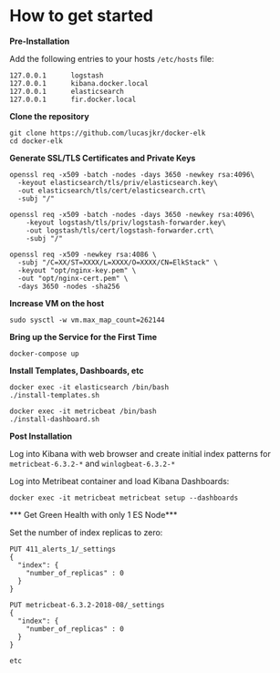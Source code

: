 # How to get started

**Pre-Installation**

Add the following entries to your hosts `/etc/hosts` file:

```
127.0.0.1      logstash
127.0.0.1      kibana.docker.local
127.0.0.1      elasticsearch
127.0.0.1      fir.docker.local

```

**Clone the repository**

```
git clone https://github.com/lucasjkr/docker-elk
cd docker-elk
```

**Generate SSL/TLS Certificates and Private Keys**
```
openssl req -x509 -batch -nodes -days 3650 -newkey rsa:4096\
  -keyout elasticsearch/tls/priv/elasticsearch.key\
  -out elasticsearch/tls/cert/elasticsearch.crt\
  -subj "/" 
  
openssl req -x509 -batch -nodes -days 3650 -newkey rsa:4096\
    -keyout logstash/tls/priv/logstash-forwarder.key\
    -out logstash/tls/cert/logstash-forwarder.crt\
    -subj "/" 

openssl req -x509 -newkey rsa:4086 \
  -subj "/C=XX/ST=XXXX/L=XXXX/O=XXXX/CN=ElkStack" \
  -keyout "opt/nginx-key.pem" \
  -out "opt/nginx-cert.pem" \
  -days 3650 -nodes -sha256

```

**Increase VM on the host**
```
sudo sysctl -w vm.max_map_count=262144
```

**Bring up the Service for the First Time**
```
docker-compose up
```

**Install Templates, Dashboards, etc**
```
docker exec -it elasticsearch /bin/bash
./install-templates.sh

docker exec -it metricbeat /bin/bash
./install-dashboard.sh
```


**Post Installation**

Log into Kibana with web browser and create initial index patterns for `metricbeat-6.3.2-*` and
`winlogbeat-6.3.2-*`

Log into Metribeat container and load Kibana Dashboards:

```
docker exec -it metricbeat metricbeat setup --dashboards
```

*** Get Green Health with only 1 ES Node***

Set the number of index replicas to zero:
```
PUT 411_alerts_1/_settings
{
  "index": {
    "number_of_replicas" : 0
  }
}

PUT metricbeat-6.3.2-2018-08/_settings
{
  "index": {
    "number_of_replicas" : 0
  }
}

etc

```
